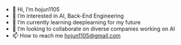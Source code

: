 - 👋 Hi, I’m hojun1105 
- 👀 I’m interested in AI, Back-End Engineering
- 🌱 I’m currently learning deeplearning for my future 
- 💞️ I’m looking to collaborate on diverse companies working on AI 
- 📫 How to reach me hojun1105@gmail.com

<!---
hojun1105/hojun1105 is a ✨ special ✨ repository because its `README.md` (this file) appears on your GitHub profile.
You can click the Preview link to take a look at your changes.
--->
